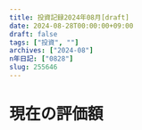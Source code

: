 ```yaml
---
title: 投資記録2024年08月[draft]
date: 2024-08-28T00:00:00+09:00
draft: false
tags: ["投資", ""]
archives: ["2024-08"]
n年日記: ["0828"]
slug: 255646
---
```

# 現在の評価額